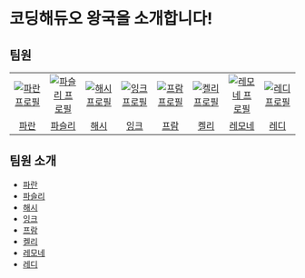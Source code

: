 # 코딩해듀오 왕국을 소개합니다!
## 팀원
<table>
  <tr>
    <td align="center" width="150px">
      <a href="https://github.com/greetings1012" target="_blank">
        <img src="https://avatars.githubusercontent.com/u/41965535?v=4" alt="파란 프로필" />
      </a>
    </td>
    <td align="center" width="150px">
      <a href="https://github.com/anttiey" target="_blank">
        <img src="https://avatars.githubusercontent.com/u/61104776?v=4" alt="파슬리 프로필" />
      </a>
    </td>
    <td align="center" width="150px">
      <a href="https://github.com/dle234" target="_blank">
        <img src="https://avatars.githubusercontent.com/u/108859281?v=4" alt="해시 프로필" />
      </a>
    </td>
    <td align="center" width="150px">
      <a href="https://github.com/yechop" target="_blank">
        <img src="https://avatars.githubusercontent.com/u/148426765?v=4" alt="잉크 프로필" />
      </a>
    </td>
    <td align="center" width="150px">
      <a href="https://github.com/koust6u" target="_blank">
        <img src="https://avatars.githubusercontent.com/u/111568619?v=4" alt="프람 프로필" />
      </a>
    </td>
    <td align="center" width="150px">
      <a href="https://github.com/kelly6bf" target="_blank">
        <img src="https://avatars.githubusercontent.com/u/104609807?v=4" alt="켈리 프로필" />
      </a>
    </td>
    <td align="center" width="150px">
      <a href="https://github.com/JiHyeonL" target="_blank">
        <img src="https://avatars.githubusercontent.com/u/55480011?v=4" alt="레모네 프로필" />
      </a>
    </td>
    <td align="center" width="150px">
      <a href="https://github.com/reddevilmidzy" target="_blank">
        <img src="https://avatars.githubusercontent.com/u/78539407?v=4" alt="레디 프로필" />
      </a>
    </td>
  </tr>
  <tr>
    <td align="center">
      <a href="https://github.com/greetings1012" target="_blank">
        파란
      </a>
    </td>
     <td align="center">
      <a href="https://github.com/anttiey" target="_blank">
        파슬리
      </a>
    </td> <td align="center">
      <a href="https://github.com/dle234" target="_blank">
       해시
      </a>
    </td> <td align="center">
      <a href="https://github.com/yechop" target="_blank">
       잉크
      </a>
    </td> <td align="center">
      <a href="https://github.com/koust6u" target="_blank">
        프람
      </a>
    </td>
<td align="center">
      <a href="https://github.com/kelly6bf" target="_blank">
        켈리
      </a>
    </td>
<td align="center">
      <a href="https://github.com/JiHyeonL" target="_blank">
        레모네
      </a>
    </td>
<td align="center">
      <a href="https://github.com/reddevilmidzy" target="_blank">
        레디
      </a>
    </td>
  </tr>
</table>

## 팀원 소개
- [파란]()
- [파슬리]()
- [해시]()
- [잉크]()
- [프람]()
- [켈리]()
- [레모네]()
- [레디]()
